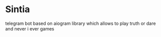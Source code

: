 # Sintia
telegram bot based on aiogram library which allows to play truth or dare and never i ever games
